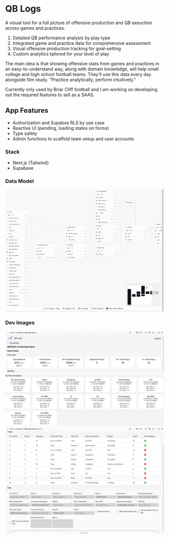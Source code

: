 # QB Logs
A visual tool for a full picture of offensive production and QB exeuction across games and practices.
1. Detailed QB performance analysis by play type
2. Integrated game and practice data for comprehensive assessment
3. Visual offensive production tracking for goal-setting
4. Custom analytics tailored for your level of play

The main idea is that showing offensive stats from games and practices in an easy-to-understand way, along with domain knowledge, will help small college and high school football teams. They'll use this data every day alongside film study. "Practice analytically, perform intuitively."

Currently only used by Briar Cliff football and I am working on developing out the required features to sell as a SAAS.

## App Features
- Authorization and Supabse RLS by use case
- Reactive UI (pending, loading states on forms)
- Type safety
- Admin functions to scaffold team setup and user accounts

### Stack
- Next.js (Tailwind)
- Supabase

### Data Model
![QB Logs Data Model Image](/images/dataModel.png)

### Dev Images
![QB Logs demo image](images/QBL1.png)
![QB Logs demo image](images/QBL-family-breakdown.png)
![QB Logs demo image](images/QBL-log.png)